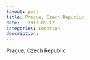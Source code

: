```yaml
---
layout: post
title: Prague, Czech Republic
date:   2017-09-17
categories: Location
description: 
---
```


Prague, Czech Republic